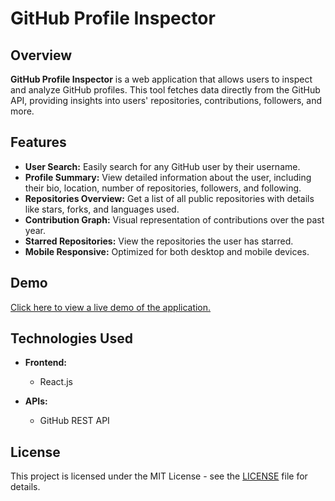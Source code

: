 # GitHub Profile Inspector


## Overview

**GitHub Profile Inspector** is a web application that allows users to inspect and analyze GitHub profiles. This tool fetches data directly from the GitHub API, providing insights into users' repositories, contributions, followers, and more.

## Features

- **User Search:** Easily search for any GitHub user by their username.
- **Profile Summary:** View detailed information about the user, including their bio, location, number of repositories, followers, and following.
- **Repositories Overview:** Get a list of all public repositories with details like stars, forks, and languages used.
- **Contribution Graph:** Visual representation of contributions over the past year.
- **Starred Repositories:** View the repositories the user has starred.
- **Mobile Responsive:** Optimized for both desktop and mobile devices.

## Demo

[Click here to view a live demo of the application.](https://penheiros.github.io/github-profile-inspector/)  

## Technologies Used

- **Frontend:**
  - React.js

- **APIs:**
  - GitHub REST API

## License

This project is licensed under the MIT License - see the [LICENSE](LICENSE) file for details.
